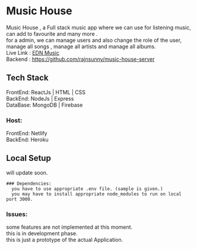 # Music House

Music House , a Full stack music app where we can use for listening music, can add to favourite and many more . <br/>
for a admin, we can manage users and also change the role of the user, manage all songs , manage all artists and manage all albums. <br/>
Live Link : [EDN Music](https://artysium-edn.netlify.app/) <br/>
Backend : https://github.com/rajnsunny/music-house-server

## Tech Stack 

FrontEnd: ReactJs | HTML | CSS <br/> 
BackEnd: NodeJs | Express <br/>
DataBase: MongoDB | Firebase <br/>
### Host: 
  FrontEnd: Netlify <br/>
  BackEnd: Heroku <br/>
  
 
 ## Local Setup
  will update soon.
  
    ### Dependencies:
      you have to use appropriate .env file. (sample is given.)
      you may have to install appropriate node_modules to run on local port 3000.
  
  ### Issues:
  some features are not implemented at this moment. <br/>
  this is in development phase. <br/>
  this is just a prototype of the actual Application.


